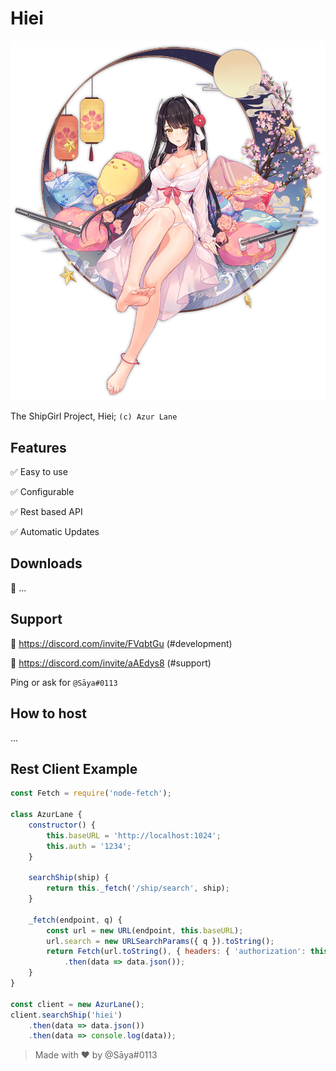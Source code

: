 # Hiei

<p align="center">
  <img src="https://raw.githubusercontent.com/AzurAPI/azurapi-js-setup/master/images/skins/205/Moonlit_Cruise/image.png">
</p>

The ShipGirl Project, Hiei; `(c) Azur Lane`

## Features

✅ Easy to use

✅ Configurable 

✅ Rest based API

✅ Automatic Updates

## Downloads

🔗 ...

## Support

🔗 https://discord.com/invite/FVqbtGu (#development)

🔗 https://discord.com/invite/aAEdys8 (#support)

Ping or ask for `@Sāya#0113`

## How to host 

...

## Rest Client Example
```js
const Fetch = require('node-fetch');

class AzurLane {
    constructor() {
        this.baseURL = 'http://localhost:1024';
        this.auth = '1234';
    }

    searchShip(ship) {
        return this._fetch('/ship/search', ship);
    }

    _fetch(endpoint, q) {
        const url = new URL(endpoint, this.baseURL);
        url.search = new URLSearchParams({ q }).toString();
        return Fetch(url.toString(), { headers: { 'authorization': this.auth } })
            .then(data => data.json());
    }
}

const client = new AzurLane();
client.searchShip('hiei')
    .then(data => data.json())
    .then(data => console.log(data));
```

> Made with ❤ by @Sāya#0113